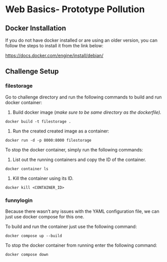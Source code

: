 # Web Basics- Prototype Pollution


## Docker Installation


If you do not have docker installed or are using an older version, you can follow the steps to install it from the link below:

https://docs.docker.com/engine/install/debian/

## Challenge Setup


### filestorage


Go  to challenge directory and run the following commands to build and run docker container:

1. Build docker image (*make sure to be same directory as the dockerfile).*

```docker
docker build -t filestorage .
```

1. Run the created created image as a container:

```docker
docker run -d -p 8000:8000 filestorage
```

To stop the docker container, simply run the following commands:

1. List out the running containers and copy the ID of the container.

```docker
docker container ls
```

1. Kill the container using its ID.

```docker
docker kill <CONTAINER_ID>
```

### funnylogin

Because there wasn’t any issues with the YAML configuration file, we can just use docker compose for this one.

To build and run the container just use the following command:

```docker
docker compose up --build
```

To stop the docker container from running enter the following command:

```docker
docker compose down
```
